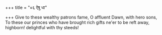 +++
title = "०६ ऐषु धा"

+++
Give to these wealthy patrons fame, O affluent Dawn, with hero sons,  
     To these our princes who have brought rich gifts ne'er to be reft away, highborn! delightful with thy steeds!